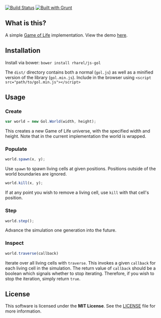 [![Build Status](https://travis-ci.org/rharel/js-gol.svg)](https://travis-ci.org/rharel/js-gol)
[![Built with Grunt](https://cdn.gruntjs.com/builtwith.png)](http://gruntjs.com)

## What is this?

A simple [Game of Life](https://en.wikipedia.org/wiki/Conway's_Game_of_Life) implementation. View the demo [here](https://rharel.github.io/js-gol).


## Installation

Install via bower: `bower install rharel/js-gol`

The `dist/` directory contains both a normal (`gol.js`) as well as a minified version of the library (`gol.min.js`).
Include in the browser using `<script src="path/to/gol.min.js"></script>`


## Usage


### Create
```javascript
var world = new Gol.World(width, height);
```

This creates a new Game of Life universe, with the specified width and height. Note that in the current implementation the world is wrapped.


### Populate
```javascript
world.spawn(x, y);
```

Use `spawn` to spawn living cells at given positions. Positions outside of the world boundaries are ignored.

```javascript
world.kill(x, y);
```

If at any point you wish to remove a living cell, use `kill` with that cell's position.


### Step

```javascript
world.step();
```

Advance the simulation one generation into the future.


### Inspect

```javascript
world.traverse(callback)
```

Iterate over all living cells with `traverse`. This invokes a given `callback` for each living cell in the simulation. The return value of `callback` should be a boolean which signals whether to stop iterating. Therefore, if you wish to stop the iteration, simply return `true`.


## License

This software is licensed under the **MIT License**. See the [LICENSE](LICENSE.txt) file for more information.
